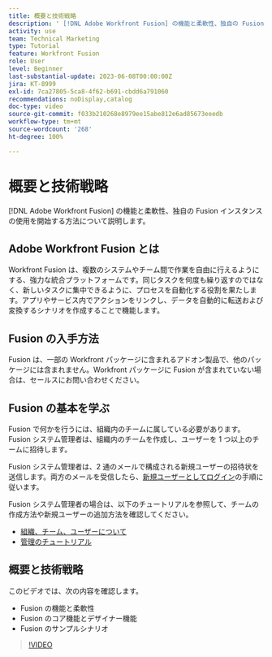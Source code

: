 ```yaml
---
title: 概要と技術戦略
description: ' [!DNL Adobe Workfront Fusion] の機能と柔軟性、独自の Fusion インスタンスの使用を開始する方法について説明します。'
activity: use
team: Technical Marketing
type: Tutorial
feature: Workfront Fusion
role: User
level: Beginner
last-substantial-update: 2023-06-08T00:00:00Z
jira: KT-8999
exl-id: 7ca27805-5ca8-4f62-b691-cbdd6a791060
recommendations: noDisplay,catalog
doc-type: video
source-git-commit: f033b210268e8979ee15abe812e6ad85673eeedb
workflow-type: tm+mt
source-wordcount: '268'
ht-degree: 100%

---
```


# 概要と技術戦略

[!DNL Adobe Workfront Fusion] の機能と柔軟性、独自の Fusion インスタンスの使用を開始する方法について説明します。

## Adobe Workfront Fusion とは

Workfront Fusion は、複数のシステムやチーム間で作業を自由に行えるようにする、強力な統合プラットフォームです。同じタスクを何度も繰り返すのではなく、新しいタスクに集中できるように、プロセスを自動化する役割を果たします。アプリやサービス内でアクションをリンクし、データを自動的に転送および変換するシナリオを作成することで機能します。

## Fusion の入手方法

Fusion は、一部の Workfront パッケージに含まれるアドオン製品で、他のパッケージには含まれません。Workfront パッケージに Fusion が含まれていない場合は、セールスにお問い合わせください。

## Fusion の基本を学ぶ

Fusion で何かを行うには、組織内のチームに属している必要があります。Fusion システム管理者は、組織内のチームを作成し、ユーザーを 1 つ以上のチームに招待します。

Fusion システム管理者は、2 通のメールで構成される新規ユーザーの招待状を送信します。両方のメールを受信したら、[新規ユーザーとしてログイン](https://experienceleague.adobe.com/docs/workfront-learn/tutorials-workfront/fusion/welcome-to-workfront-fusion/log-in-as-a-new-user.html?lang=ja)の手順に従います。

Fusion システム管理者の場合は、以下のチュートリアルを参照して、チームの作成方法や新規ユーザーの追加方法を確認してください。

* [組織、チーム、ユーザーについて](https://experienceleague.adobe.com/docs/workfront-learn/tutorials-workfront/fusion/workfront-fusion-administration/understand-organizations-teams-and-users.html?lang=ja)
* [管理のチュートリアル](https://experienceleague.adobe.com/docs/workfront-learn/tutorials-workfront/fusion/workfront-fusion-administration/administration-walkthrough.html?lang=ja)

## 概要と技術戦略

このビデオでは、次の内容を確認します。

* Fusion の機能と柔軟性
* Fusion のコア機能とデザイナー機能
* Fusion のサンプルシナリオ

>[!VIDEO](https://video.tv.adobe.com/v/335259/?quality=12&learn=on)
